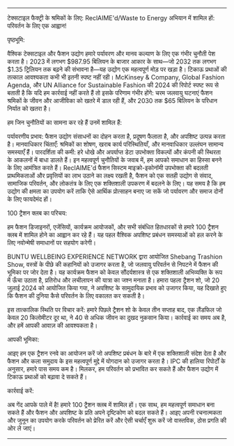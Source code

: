 ---

टेक्सटाइल फैक्ट्री के श्रमिकों के लिए: ReclAIME'd/Waste to Energy अभियान में शामिल हों: परिवर्तन के लिए एक आह्वान!

पृष्ठभूमि:

वैश्विक टेक्सटाइल और फैशन उद्योग हमारे पर्यावरण और मानव कल्याण के लिए एक गंभीर चुनौती पेश करता है। 2023 में लगभग $987.95 बिलियन के बाजार आकार के साथ—जो 2032 तक लगभग $1.35 ट्रिलियन तक बढ़ने की संभावना है—यह उद्योग एक महत्वपूर्ण मोड़ पर खड़ा है। टिकाऊ प्रथाओं की तत्काल आवश्यकता कभी भी इतनी स्पष्ट नहीं रही। McKinsey & Company, Global Fashion Agenda, और UN Alliance for Sustainable Fashion की 2024 की रिपोर्ट स्पष्ट रूप से बताती है कि यदि हम कार्रवाई नहीं करते हैं तो इसके परिणाम गंभीर होंगे: चरम जलवायु घटनाएं फैशन श्रमिकों के जीवन और आजीविका को खतरे में डाल रही हैं, और 2030 तक $65 बिलियन के परिधान निर्यात को खतरा है।

हम जिन चुनौतियों का सामना कर रहे हैं उनमें शामिल हैं:

पर्यावरणीय प्रभाव: फैशन उद्योग संसाधनों का दोहन करता है, प्रदूषण फैलाता है, और अपशिष्ट उत्पन्न करता है।
मानवाधिकार चिंताएँ: श्रमिकों का शोषण, खराब कार्य परिस्थितियाँ, और मानवाधिकार उल्लंघन सामान्य समस्याएँ हैं।
पारदर्शिता की कमी: हरे धोखे और अपर्याप्त डेटा उपभोक्ता विकल्पों और कंपनी की स्थिरता के आकलनों में बाधा डालते हैं।
इन महत्वपूर्ण चुनौतियों के जवाब में, हम आपको समाधान का हिस्सा बनने के लिए आमंत्रित करते हैं। ReclAIME'd फैशन सिस्टम माइक्रो-इकोनॉमी उपभोक्ता की बदलती प्राथमिकताओं और प्रवृत्तियों का लाभ उठाने का लक्ष्य रखती है, फैशन को एक सतही उद्योग से संवाद, सामाजिक परिवर्तन, और लोकतंत्र के लिए एक शक्तिशाली उपकरण में बदलने के लिए। यह समय है कि हम उद्योग की क्षमता का उपयोग करें ताकि ऐसे आर्थिक प्रोत्साहन बनाए जा सकें जो पर्यावरण और समाज दोनों के लिए फायदेमंद हों।

100 ट्रैशन क्लब का परिचय:

हम फैशन डिजाइनरों, एजेंसियों, कार्यक्रम आयोजकों, और सभी संबंधित हितधारकों से हमारे 100 ट्रैशन क्लब में शामिल होने का आह्वान कर रहे हैं। यह पहल वैश्विक अपशिष्ट प्रबंधन समस्याओं को हल करने के लिए नवोन्मेषी समाधानों पर सहयोग करेगी।

BUNTU WELLBEING EXPERIENCE NETWORK द्वारा आयोजित Shebang Trashion Show, वस्त्रों के पीछे की कहानियों को उजागर करता है, जो जलवायु परिवर्तन से निपटने में फैशन की भूमिका पर जोर देता है। यह कार्यक्रम फैशन को केवल सौंदर्यशास्त्र से एक शक्तिशाली अभिव्यक्ति के रूप में ऊँचा उठाता है, प्रतिरोध और लचीलापन की यात्रा का जश्न मनाता है। हमारा पहला ट्रैशन शो, जो 20 जुलाई 2024 को आयोजित किया गया, ने अपशिष्ट के सामुदायिक प्रभाव को उजागर किया, यह दिखाते हुए कि फैशन की दुनिया कैसे परिवर्तन के लिए वकालत कर सकती है।

इस तात्कालिक स्थिति पर विचार करें: हमारे पिछले ट्रैशन शो के केवल तीन सप्ताह बाद, एक लैंडफिल जो केवल 20 किलोमीटर दूर था, ने 40 से अधिक जीवन का दुखद नुकसान किया। कार्रवाई का समय अब है, और हमें आपकी आवाज़ की आवश्यकता है।

आपकी भूमिका:

आइए हम एक ट्रैशन रनवे का आयोजन करें जो अपशिष्ट प्रबंधन के बारे में एक शक्तिशाली संदेश देता है और फैशन और कला समुदाय के इस महत्वपूर्ण मुद्दे में योगदान को उजागर करता है। IPC की हालिया रिपोर्टों के अनुसार, हमारे पास समय कम है। मिलकर, हम परिवर्तन को प्रभावित कर सकते हैं और फैशन उद्योग में टिकाऊ प्रथाओं को बढ़ावा दे सकते हैं।

कार्रवाई करें:

अब गेंद आपके पाले में है! हमारे 100 ट्रैशन क्लब में शामिल हों। एक साथ, हम महत्वपूर्ण समाधान बना सकते हैं और फैशन और अपशिष्ट के प्रति अपने दृष्टिकोण को बदल सकते हैं। आइए अपनी रचनात्मकता और जुनून का उपयोग करके परिवर्तन को प्रेरित करें और ऐसी चर्चाएँ शुरू करें जो वास्तविक, ठोस प्रगति की ओर ले जाएं।

---